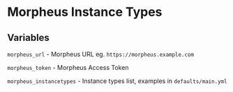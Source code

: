 # Morpheus Instance Types

## Variables

`morpheus_url` - Morpheus URL eg. `https://morpheus.example.com`

`morpheus_token` - Morpheus Access Token

`morpheus_instancetypes` - Instance types list, examples in `defaults/main.yml`

